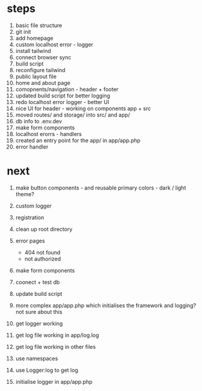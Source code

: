 # steps

1. basic file structure
2. git init
3. add homepage
4. custom localhost error - logger
5. install tailwind
6. connect browser sync
7. build script
8. reconfigure tailwind
9. public layout file 
10. home and about page
11. comopnents/navigation - header + footer
12. updated build script for better logging
13. redo localhost error logger - better UI
14. nice UI for header - working on components app + src
15. moved routes/ and storage/ into src/ and app/
16. db info to .env.dev 
17. make form components
18. localhost erorrs - handlers
19. created an entry point for the app/ in app/app.php
20. error handler

# next

1. make button components - and reusable primary colors - dark / light theme?
2. custom logger
3. registration
4. clean up root directory
5. error pages 
    - 404 not found
    - not authorized
6. make form components
7. coonect + test db
8. update build script
9. more complex app/app.php which initialises the framework and logging? not sure about this



1. get logger working
2. get log file working in app/log.log
3. get log file working in other files
4. use namespaces
5. use Logger:log to get log
6. initialise logger in app/app.php
